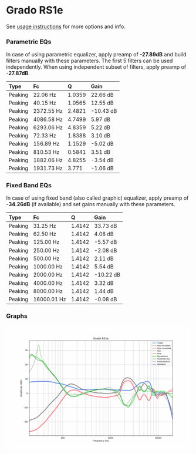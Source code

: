 # Grado RS1e
See [usage instructions](https://github.com/jaakkopasanen/AutoEq#usage) for more options and info.

### Parametric EQs
In case of using parametric equalizer, apply preamp of **-27.89dB** and build filters manually
with these parameters. The first 5 filters can be used independently.
When using independent subset of filters, apply preamp of **-27.87dB**.

| Type    | Fc         |      Q | Gain      |
|:--------|:-----------|:-------|:----------|
| Peaking | 22.06 Hz   | 1.0359 | 22.66 dB  |
| Peaking | 40.15 Hz   | 1.0565 | 12.55 dB  |
| Peaking | 2372.55 Hz | 2.4821 | -10.43 dB |
| Peaking | 4086.58 Hz | 4.7499 | 5.97 dB   |
| Peaking | 6293.06 Hz | 4.8359 | 5.22 dB   |
| Peaking | 72.33 Hz   | 1.8388 | 3.10 dB   |
| Peaking | 156.89 Hz  | 1.1529 | -5.02 dB  |
| Peaking | 810.53 Hz  | 0.5841 | 3.51 dB   |
| Peaking | 1882.06 Hz | 4.8255 | -3.54 dB  |
| Peaking | 1931.73 Hz | 3.771  | -1.06 dB  |

### Fixed Band EQs
In case of using fixed band (also called graphic) equalizer, apply preamp of **-34.26dB**
(if available) and set gains manually with these parameters.

| Type    | Fc          |      Q | Gain      |
|:--------|:------------|:-------|:----------|
| Peaking | 31.25 Hz    | 1.4142 | 33.73 dB  |
| Peaking | 62.50 Hz    | 1.4142 | 4.08 dB   |
| Peaking | 125.00 Hz   | 1.4142 | -5.57 dB  |
| Peaking | 250.00 Hz   | 1.4142 | -2.08 dB  |
| Peaking | 500.00 Hz   | 1.4142 | 2.11 dB   |
| Peaking | 1000.00 Hz  | 1.4142 | 5.54 dB   |
| Peaking | 2000.00 Hz  | 1.4142 | -10.22 dB |
| Peaking | 4000.00 Hz  | 1.4142 | 3.32 dB   |
| Peaking | 8000.00 Hz  | 1.4142 | 1.44 dB   |
| Peaking | 16000.01 Hz | 1.4142 | -0.08 dB  |

### Graphs
![](./Grado%20RS1e.png)